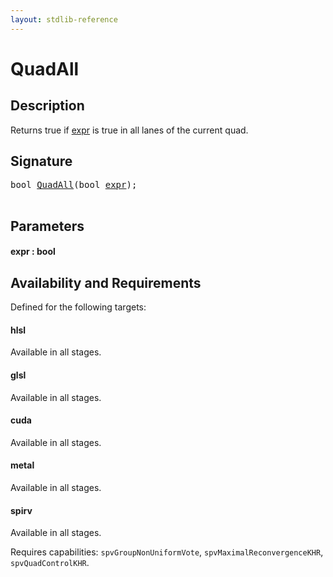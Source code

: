 ```yaml
---
layout: stdlib-reference
---
```


# QuadAll

## Description

Returns true if <span class='code'><a href="quadall-04.html#decl-expr" class="code_param">expr</a></span> is true in all lanes of the current quad.




## Signature 

<pre>
<span class="code_keyword">bool</span> <a href="quadall-04.html">QuadAll</a>(<span class="code_keyword">bool</span> <a href="quadall-04.html#decl-expr" class="code_param">expr</a>);

</pre>

## Parameters

####  <a id="decl-expr"></a>expr  : bool

## Availability and Requirements

Defined for the following targets:

#### hlsl
Available in all stages.

#### glsl
Available in all stages.

#### cuda
Available in all stages.

#### metal
Available in all stages.

#### spirv
Available in all stages.

Requires capabilities: `spvGroupNonUniformVote`, `spvMaximalReconvergenceKHR`, `spvQuadControlKHR`.


